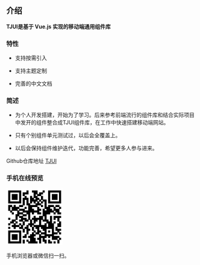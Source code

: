 ## 介绍

**TJUI是基于 Vue.js 实现的移动端通用组件库**

### 特性

- 支持按需引入

- 支持主题定制

- 完善的中文文档

### 简述

- 为个人开发搭建，开始为了学习。后来参考前端流行的组件库和结合实际项目中发开的组件整合成TJUI组件库，在工作中快速搭建移动端网站。

- 只有个别组件单元测试过，以后会全覆盖上。

- 以后会保持组件维护迭代，功能完善，希望更多人参与进来。

Github仓库地址 [TJUI](https://github.com/myronyang/TJUI)

### 手机在线预览
<div class="demo-block">
  <img src="../assets/image/qrcode.png" width="150">
</div>

手机浏览器或微信扫一扫。
